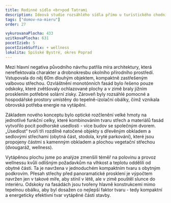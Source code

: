 ```yaml
---
title: Rodinné sídlo <br>pod Tatrami
description: Ideová studie rozsáhlého sídla přímo u turistického chodníku do jedné z dolin Slovenského Ráje. Klienti nás oslovili ohledně přepracování architektonické studie, se záměrem ověřit si odlišný přístup k zadání – s důrazem na energetiku a současný architektonický styl.
tags: ["domov-na-mieru"]
order: 27

vykurovanaPlocha: 433
uzitkovaPlocha: 631
pocetIzieb: 5
pocetIziebSuffix: + wellness
lokalita: Spišské Bystré, okres Poprad
---
```


Mezi hlavní negativa původního návrhu patřila míra architektury, která nereflektovala charakter a drobnokresbu okolního přírodního prostředí. Vstupovala do něj 60m dlouhým objektem, kompaktně zastřešeným valbovou střechou. Ozvláštnění monotónních fasád bylo řešeno pouze odskoky, které zvětšovaly ochlazované plochy a v zimě braly jižním prosklením potřebné solární zisky. Zároveň byly rozsáhlé pomocné a hospodářské prostory umístěny do tepelně-izolační obálky, čímž vznikala obrovská potřeba energie na vytápění.

Základem nového konceptu bylo optické rozčlenění velké hmoty na jednotlivé funkční celky, které kombinováním tvaru střech a materiálů fasád vytvořilo pocit podhorské usedlosti - více budov se společným dvorem. „Usedlost“ tvoří tři rozdílně natočené objekty s dřevěným obkladem a sedlovými střechami (obytná část, stodola, kryté parkování), které jsou propojeny částmi s kamenným obkladem a plochou vegetační střechou (dvougaráž, wellness).

Vytápěnou plochu jsme po analýze zmenšili téměř na polovinu a provoz wellnessu kvůli odlišným požadavkům na vlhkost a teplotu oddělili od obytné části. Ta je navržena v jednoduchém kompaktním tvaru s obytným podkrovím. Přesah střechy před panoramatické prosklení je výpočtem navržen jen v takové míře, aby stínil v létě, ale v zimě pouštěl slunce do interiéru. Odskoky na fasádách jsou tvořeny hlavně konstrukcemi mimo tepelnou obálku, aby byl dosažen co nejlepší faktor tvaru - tedy kompaktní a energeticky efektivní tvar vytápěné části stavby.